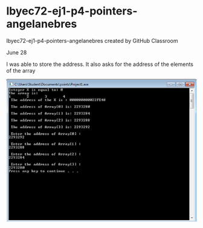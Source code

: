 # lbyec72-ej1-p4-pointers-angelanebres
lbyec72-ej1-p4-pointers-angelanebres created by GitHub Classroom

June 28

I was able to store the address. It also asks for the address of the elements of the array

![](a.PNG) 
